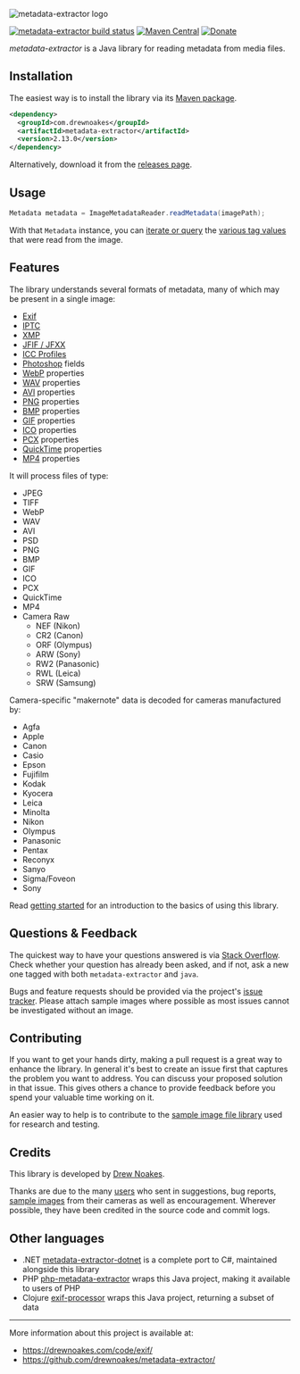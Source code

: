 ![metadata-extractor logo](https://cdn.rawgit.com/drewnoakes/metadata-extractor/master/Resources/metadata-extractor-logo.svg)

[![metadata-extractor build status](https://api.travis-ci.org/drewnoakes/metadata-extractor.svg)](https://travis-ci.org/drewnoakes/metadata-extractor)
[![Maven Central](https://img.shields.io/maven-central/v/com.drewnoakes/metadata-extractor.svg?maxAge=2592000)](https://mvnrepository.com/artifact/com.drewnoakes/metadata-extractor)
[![Donate](https://img.shields.io/badge/paypal-donate-yellow.svg)](https://www.paypal.com/cgi-bin/webscr?cmd=_donations&business=TNXDJKCDV5Z2C&lc=GB&item_name=Drew%20Noakes&item_number=metadata%2dextractor&no_note=0&cn=Add%20a%20message%20%28optional%29%3a&no_shipping=1&currency_code=GBP&bn=PP%2dDonationsBF%3abtn_donateCC_LG%2egif%3aNonHosted)

_metadata-extractor_ is a Java library for reading metadata from media files.

## Installation

The easiest way is to install the library via its [Maven package](http://search.maven.org/#search%7Cgav%7C1%7Cg%3A%22com.drewnoakes%22%20AND%20a%3A%22metadata-extractor%22).

```xml
<dependency>
  <groupId>com.drewnoakes</groupId>
  <artifactId>metadata-extractor</artifactId>
  <version>2.13.0</version>
</dependency>
```

Alternatively, download it from the [releases page](https://github.com/drewnoakes/metadata-extractor/releases).

## Usage

```java
Metadata metadata = ImageMetadataReader.readMetadata(imagePath);
```

With that `Metadata` instance, you can [iterate or query](https://github.com/drewnoakes/metadata-extractor/wiki/Getting-Started-(Java)#2-query-tags) the
[various tag values](https://github.com/drewnoakes/metadata-extractor/wiki/SampleOutput) that were read from the image.

## Features

The library understands several formats of metadata, many of which may be present in a single image:

* [Exif](https://en.wikipedia.org/wiki/Exchangeable_image_file_format)
* [IPTC](https://en.wikipedia.org/wiki/IPTC)
* [XMP](https://en.wikipedia.org/wiki/Extensible_Metadata_Platform)
* [JFIF / JFXX](https://en.wikipedia.org/wiki/JPEG_File_Interchange_Format)
* [ICC Profiles](https://en.wikipedia.org/wiki/ICC_profile)
* [Photoshop](https://en.wikipedia.org/wiki/Photoshop) fields
* [WebP](https://en.wikipedia.org/wiki/WebP) properties
* [WAV](https://en.wikipedia.org/wiki/WAV) properties
* [AVI](https://en.wikipedia.org/wiki/Audio_Video_Interleave) properties
* [PNG](https://en.wikipedia.org/wiki/Portable_Network_Graphics) properties
* [BMP](https://en.wikipedia.org/wiki/BMP_file_format) properties
* [GIF](https://en.wikipedia.org/wiki/Graphics_Interchange_Format) properties
* [ICO](https://en.wikipedia.org/wiki/ICO_(file_format)) properties
* [PCX](https://en.wikipedia.org/wiki/PCX) properties
* [QuickTime](https://en.wikipedia.org/wiki/QuickTime_File_Format) properties
* [MP4](https://en.wikipedia.org/wiki/MPEG-4_Part_14) properties

It will process files of type:

* JPEG
* TIFF
* WebP
* WAV
* AVI
* PSD
* PNG
* BMP
* GIF
* ICO
* PCX
* QuickTime
* MP4
* Camera Raw
  * NEF (Nikon)
  * CR2 (Canon)
  * ORF (Olympus)
  * ARW (Sony)
  * RW2 (Panasonic)
  * RWL (Leica)
  * SRW (Samsung)

Camera-specific "makernote" data is decoded for cameras manufactured by:

* Agfa
* Apple
* Canon
* Casio
* Epson
* Fujifilm
* Kodak
* Kyocera
* Leica
* Minolta
* Nikon
* Olympus
* Panasonic
* Pentax
* Reconyx
* Sanyo
* Sigma/Foveon
* Sony

Read [getting started](https://github.com/drewnoakes/metadata-extractor/wiki/Getting-Started) for an introduction to the basics of using this library.

## Questions & Feedback

The quickest way to have your questions answered is via [Stack Overflow](http://stackoverflow.com/questions/tagged/metadata-extractor).
Check whether your question has already been asked, and if not, ask a new one tagged with both `metadata-extractor` and `java`.

Bugs and feature requests should be provided via the project's [issue tracker](https://github.com/drewnoakes/metadata-extractor/issues).
Please attach sample images where possible as most issues cannot be investigated without an image.

## Contributing

If you want to get your hands dirty, making a pull request is a great way to enhance the library.
In general it's best to create an issue first that captures the problem you want to address.
You can discuss your proposed solution in that issue.
This gives others a chance to provide feedback before you spend your valuable time working on it.

An easier way to help is to contribute to the [sample image file library](https://github.com/drewnoakes/metadata-extractor-images/wiki) used for research and testing.

## Credits

This library is developed by [Drew Noakes](https://drewnoakes.com/code/exif/).

Thanks are due to the many [users](https://github.com/drewnoakes/metadata-extractor/wiki/UsedBy) who sent in suggestions, bug reports,
[sample images](https://github.com/drewnoakes/metadata-extractor-images/wiki) from their cameras as well as encouragement.
Wherever possible, they have been credited in the source code and commit logs.

## Other languages

- .NET  [metadata-extractor-dotnet](https://github.com/drewnoakes/metadata-extractor-dotnet) is a complete port to C#, maintained alongside this library
- PHP [php-metadata-extractor](https://github.com/gomoob/php-metadata-extractor) wraps this Java project, making it available to users of PHP
- Clojure [exif-processor](https://github.com/joshuamiller/exif-processor) wraps this Java project, returning a subset of data

---

More information about this project is available at:

* https://drewnoakes.com/code/exif/
* https://github.com/drewnoakes/metadata-extractor/
